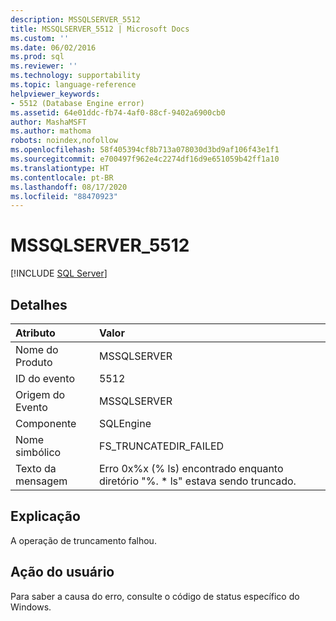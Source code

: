 ```yaml
---
description: MSSQLSERVER_5512
title: MSSQLSERVER_5512 | Microsoft Docs
ms.custom: ''
ms.date: 06/02/2016
ms.prod: sql
ms.reviewer: ''
ms.technology: supportability
ms.topic: language-reference
helpviewer_keywords:
- 5512 (Database Engine error)
ms.assetid: 64e01ddc-fb74-4af0-88cf-9402a6900cb0
author: MashaMSFT
ms.author: mathoma
robots: noindex,nofollow
ms.openlocfilehash: 58f405394cf8b713a078030d3bd9af106f43e1f1
ms.sourcegitcommit: e700497f962e4c2274df16d9e651059b42ff1a10
ms.translationtype: HT
ms.contentlocale: pt-BR
ms.lasthandoff: 08/17/2020
ms.locfileid: "88470923"
---
```

# <a name="mssqlserver_5512"></a>MSSQLSERVER_5512
 [!INCLUDE [SQL Server](../../includes/applies-to-version/sqlserver.md)]
  
## <a name="details"></a>Detalhes  
  
| Atributo | Valor |  
| :-------- | :---- |  
|Nome do Produto|MSSQLSERVER|  
|ID do evento|5512|  
|Origem do Evento|MSSQLSERVER|  
|Componente|SQLEngine|  
|Nome simbólico|FS_TRUNCATEDIR_FAILED|  
|Texto da mensagem|Erro 0x%x (% ls) encontrado enquanto diretório "%. * ls" estava sendo truncado.|  
  
## <a name="explanation"></a>Explicação  
A operação de truncamento falhou.  
  
## <a name="user-action"></a>Ação do usuário  
Para saber a causa do erro, consulte o código de status específico do Windows.  
  
